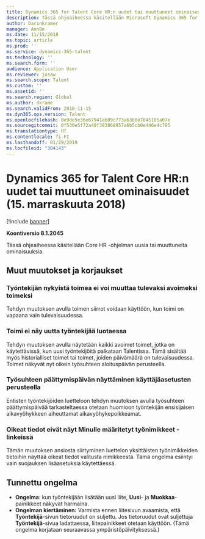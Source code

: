 ```yaml
---
title: Dynamics 365 for Talent Core HR:n uudet tai muuttuneet ominaisuudet (15. marraskuuta 2018)
description: Tässä ohjeaiheessa käsitellään Microsoft Dynamics 365 for Talent Core HR:n uusia tai muuttuneita ominaisuuksia.
author: Darinkramer
manager: AnnBe
ms.date: 11/15/2018
ms.topic: article
ms.prod: ''
ms.service: dynamics-365-talent
ms.technology: ''
ms.search.form: ''
audience: Application User
ms.reviewer: josaw
ms.search.scope: Talent
ms.custom: ''
ms.assetid: ''
ms.search.region: Global
ms.author: dkrame
ms.search.validFrom: 2018-11-15
ms.dyn365.ops.version: Talent
ms.openlocfilehash: 0e9de5e36e67941ab09c773a63b0e7045105a07e
ms.sourcegitcommit: 0f530e5f72a40f383868957a6b5cb0e446e4c795
ms.translationtype: HT
ms.contentlocale: fi-FI
ms.lasthandoff: 01/29/2019
ms.locfileid: "304143"
---
```

# <a name="whats-new-or-changed-in-dynamics-365-for-talent-core-hr-november-15-2018"></a>Dynamics 365 for Talent Core HR:n uudet tai muuttuneet ominaisuudet (15. marraskuuta 2018)

[!include [banner](includes/banner.md)]

**Koontiversio 8.1.2045**

Tässä ohjeaiheessa käsitellään Core HR -ohjelman uusia tai muuttuneita ominaisuuksia.

## <a name="other-changesfixes"></a>Muut muutokset ja korjaukset

### <a name="unable-to-change-employees-current-position-to-a-future-open-position"></a>Työntekijän nykyistä toimea ei voi muuttaa tulevaksi avoimeksi toimeksi

Tehdyn muutoksen avulla toimen siirrot voidaan käyttöön, kun toimi on vapaana vain tulevaisuudessa. 

### <a name="position-does-not-display-when-creating-a-new-employee"></a>Toimi ei näy uutta työntekijää luotaessa

Tehdyn muutoksen avulla näytetään kaikki avoimet toimet, jotka on käytettävissä, kun uusi työntekijöitä palkataan Talentissa. Tämä sisältää myös historialliset toimet tai toimet, joiden päivämäärä on tulevaisuudessa. Toimet näkyvät nyt oikein työsuhteen aloituspäivän perusteella. 

### <a name="termination-date-is-displaying-based-on-user-settings"></a>Työsuhteen päättymispäivän näyttäminen käyttäjäasetusten perusteella

Entisten työntekijöiden luetteloon tehdyn muutoksen avulla työsuhteen päättymispäivää tarkasteltaessa otetaan huomioon työntekijän ensisijaisen aikavyöhykkeen aiheuttamat aikavyöhykepoikkeamat.

### <a name="work-items-assigned-to-me-links-not-displaying-the-correct-information"></a>Oikeat tiedot eivät näyt Minulle määritetyt työnimikkeet -linkeissä

Tämän muutoksen ansiosta siirtyminen luettelon yksittäisten työnimikkeiden tietoihin näyttää oikeat tiedot valitusta nimikkeestä. Tämä ongelma esiintyi vain suojauksen lisäasetuksia käytettäessä.


## <a name="known-issue"></a>Tunnettu ongelma

- **Ongelma**: kun työntekijään lisätään uusi liite, **Uusi**- ja **Muokkaa**-painikkeet näkyvät harmaina. 
- **Ongelman kiertäminen:** Varmista ennen liitesivun avaamista, että **Työntekijä**-sivun tietoruudut on suljettu. Jos tietoruudut ovat suljettuja **Työntekijä**-sivua ladattaessa, liitepainikkeet otetaan käyttöön. (Tämä ongelma korjataan seuraavassa ympäristöpäivityksessä.)
